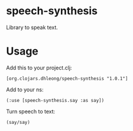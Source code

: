 # speech-synthesis

Library to speak text.

# Usage

Add this to your project.clj:
   
    [org.clojars.dhleong/speech-synthesis "1.0.1"]

Add to your ns:

    (:use [speech-synthesis.say :as say])

Turn speech to text:

    (say/say)
